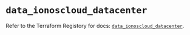 # `data_ionoscloud_datacenter`

Refer to the Terraform Registory for docs: [`data_ionoscloud_datacenter`](https://registry.terraform.io/providers/ionos-cloud/ionoscloud/6.4.11/docs/data-sources/datacenter).
